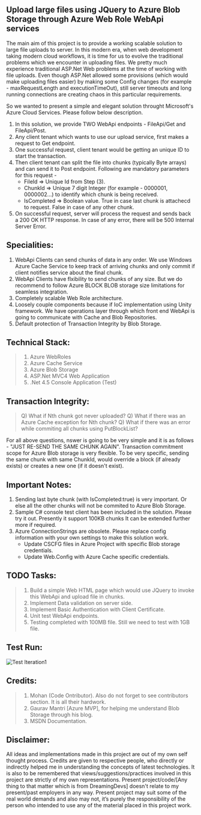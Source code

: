Upload large files using JQuery to Azure Blob Storage through Azure Web Role WebApi services
-----------

The main aim of this project is to provide a working scalable solution to large file uploads to server. In this modern era, when web development taking modern cloud workflows, it is time for us to evolve the traditional problems which we encounter in uploading files. We pretty much experience traditional ASP.Net Web problems at the time of working with file uploads. Even though ASP.Net allowed some provisions (which would make uploading files easier) by making some Config changes (for example - maxRequestLength and executionTimeOut), still server timeouts and long running connections are creating chaos in this particular requirements.

So we wanted to present a simple and elegant solution throught Microsoft's Azure Cloud Services. Please follow below description.

1. In this solution, we provide TWO WebApi endpoints - FileApi/Get and FileApi/Post.
2. Any client tenant which wants to use our upload service, first makes a request to Get endpoint. 
3. One successful request, client tenant would be getting an unique ID to start the transaction.
4. Then client tenant can split the file into chunks (typically Byte arrays) and can send it to Post endpoint. Following are mandatory parameters for this request - 
	* FileId => Unique Id from Step (3).
	* ChunkId => Unique 7 digit Integer (for example - 0000001, 0000002...) to identify which chunk is being received.
	* IsCompleted => Boolean value. True in case last chunk is attachecd to request. False in case of any other chunk.
5. On successful request, server will process the request and sends back a 200 OK HTTP response. In case of any error, there will be 500 Internal Server Error.

Specialities:
-------------
1. WebApi Clients can send chunks of data in any order. We use Windows Azure Cache Service to keep track of arriving chunks and
only commit if client notifies service about the final chunk.
2. WebApi Clients have flxibility to send chunks of any size. But we do recommend to follow Azure BLOCK BLOB storage size limitations for 
seamless integration.
3. Completely scalable Web Role architecture.
4. Loosely couple components because if IoC implementation using Unity framework. We have operations layer through which front
end WebApi is going to communicate with Cache and Blob Repositories.
5. Default protection of Transaction Integrity by Blob Storage.


Technical Stack:
---------------
> 1. Azure WebRoles
> 2. Azure Cache Service
> 3. Azure Blob Storage
> 4. ASP.Net MVC4 Web Application
> 5. .Net 4.5 Console Application (Test)

Transaction Integrity:
-------------
> Q) What if Nth chunk got never uploaded?
> Q) What if there was an Azure Cache exception for Nth chunk?
> Q) What if there was an error while commiting all chunks using PutBlockList?

For all above questions, nswer is going to be very simple and it is as follows - 
"JUST RE-SEND THE SAME CHUNK AGAIN".
Transaction commitment scope for Azure Blob storage is very flexible. To be very specific, sending the same chunk with
same ChunkId, would override a block (if already exists) or creates a new one (if it doesn't exist).


Important Notes:
-------------
1. Sending last byte chunk (with IsCompleted:true) is very important. Or else all the other chunks will not be commited to Azure Blob Storage.
2. Sample C# console test client has been included in the solution. Please try it out. Presently it support 100KB chunks
It can be extended further more if required.
3. Azure ConnectionStrings are obsolete. Please replace config information with your own settings to make this solution work.
	* Update CSCFG files in Azure Project with specific Blob storage credentials.
	* Update Web.Config with Azure Cache specific credentials.

TODO Tasks:
-----------
> 1. Build a simple Web HTML page which would use JQuery to invoke this WebApi and upload file in chunks.
> 2. Implement Data validation on server side.
> 3. Implement Basic Authentication with Client Certificate.
> 4. Unit test WebApi endpoints.
> 5. Testing completed with 100MB file. Still we need to test with 1GB file.

Test Run:
----------
![Test Iteration1](https://raw.github.com/DreamingDevs/large-file-upload-to-azure-blob-using-webapi/master/Images/Test-Iteration1.png "Test Iteration1")

Credits:
-----------
> 1. Mohan (Code Ontributor). Also do not forget to see contributors section. It is all their hardwork.
> 2. Gaurav Mantri [Azure MVP], for helping me understand Blob Storage through his blog.
> 3. MSDN Documentation.

Disclaimer:
-----------
All ideas and implementations made in this project are out of my own self thought process. Credits are given to
respective people, who directly or indirectly helped me in understanding the concepts of latest technologies.
It is also to be remembered that views/suggestions/practices involved in this project are strictly of my own 
representations. Present project/code/[Any thing to that matter which is from DreamingDevs] doesn't relate to my 
present/past employers in any way. Present project may suit some of the real world demands and also may not, 
it’s purely the responsibility of the person who intended to use any of the material placed in this project work.
